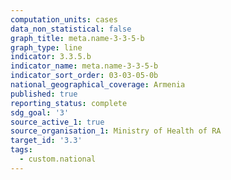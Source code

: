 ```yaml
---
computation_units: cases
data_non_statistical: false
graph_title: meta.name-3-3-5-b
graph_type: line
indicator: 3.3.5.b
indicator_name: meta.name-3-3-5-b
indicator_sort_order: 03-03-05-0b
national_geographical_coverage: Armenia
published: true
reporting_status: complete
sdg_goal: '3'
source_active_1: true
source_organisation_1: Ministry of Health of RA
target_id: '3.3'
tags:
  - custom.national
---
```


